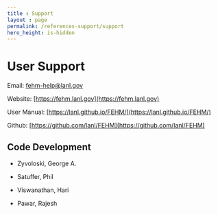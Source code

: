 ```yaml
---
title : Support
layout : page
permalink: /references-support/support
hero_height: is-hidden
---
```


# User Support


Email: fehm-help@lanl.gov

Website: [https://fehm.lanl.gov](https://fehm.lanl.gov)

User Manual: [https://lanl.github.io/FEHM/](https://lanl.github.io/FEHM/)

Github: [https://github.com/lanl/FEHM](https://github.com/lanl/FEHM)


## Code Development


* Zyvoloski, George A.

* Satuffer, Phil

* Viswanathan, Hari

* Pawar, Rajesh
